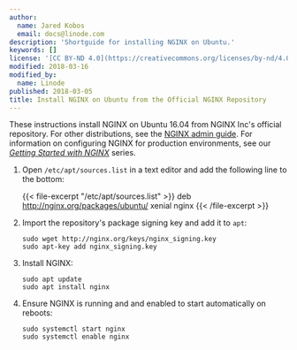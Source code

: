 ```yaml
---
author:
  name: Jared Kobos
  email: docs@linode.com
description: 'Shortguide for installing NGINX on Ubuntu.'
keywords: []
license: '[CC BY-ND 4.0](https://creativecommons.org/licenses/by-nd/4.0)'
modified: 2018-03-16
modified_by:
  name: Linode
published: 2018-03-05
title: Install NGINX on Ubuntu from the Official NGINX Repository
---
```


These instructions install NGINX on Ubuntu 16.04 from NGINX Inc's official repository. For other distributions, see the [NGINX admin guide](https://docs.nginx.com/nginx/admin-guide/installing-nginx/installing-nginx-open-source/#installing-a-prebuilt-package). For information on configuring NGINX for production environments, see our *[Getting Started with NGINX](/docs/web-servers/nginx/nginx-installation-and-basic-setup/)* series.

1.  Open `/etc/apt/sources.list` in a text editor and add the following line to the bottom:

    {{< file-excerpt "/etc/apt/sources.list" >}}
deb http://nginx.org/packages/ubuntu/ xenial nginx
{{< /file-excerpt >}}

2.  Import the repository's package signing key and add it to `apt`:

        sudo wget http://nginx.org/keys/nginx_signing.key
        sudo apt-key add nginx_signing.key

3.  Install NGINX:

        sudo apt update
        sudo apt install nginx

4.  Ensure NGINX is running and and enabled to start automatically on reboots:

        sudo systemctl start nginx
        sudo systemctl enable nginx